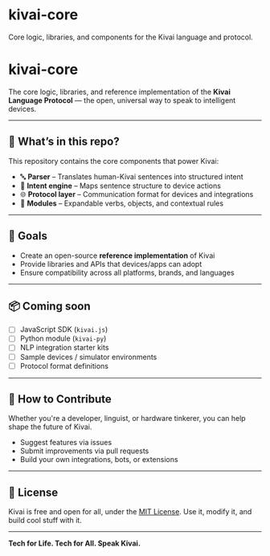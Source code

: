 # kivai-core
Core logic, libraries, and components for the Kivai language and protocol.

# kivai-core

The core logic, libraries, and reference implementation of the **Kivai Language Protocol** — the open, universal way to speak to intelligent devices.

---

## 🧠 What’s in this repo?

This repository contains the core components that power Kivai:

- 🔤 **Parser** – Translates human-Kivai sentences into structured intent
- 🧠 **Intent engine** – Maps sentence structure to device actions
- 🌐 **Protocol layer** – Communication format for devices and integrations
- 🧱 **Modules** – Expandable verbs, objects, and contextual rules

---

## 🧰 Goals

- Create an open-source **reference implementation** of Kivai
- Provide libraries and APIs that devices/apps can adopt
- Ensure compatibility across all platforms, brands, and languages

---

## 📦 Coming soon

- [ ] JavaScript SDK (`kivai.js`)
- [ ] Python module (`kivai-py`)
- [ ] NLP integration starter kits
- [ ] Sample devices / simulator environments
- [ ] Protocol format definitions

---

## 📣 How to Contribute

Whether you're a developer, linguist, or hardware tinkerer, you can help shape the future of Kivai.

- Suggest features via issues
- Submit improvements via pull requests
- Build your own integrations, bots, or extensions

---

## 📜 License

Kivai is free and open for all, under the [MIT License](LICENSE). Use it, modify it, and build cool stuff with it.

---

**Tech for Life. Tech for All. Speak Kivai.**
